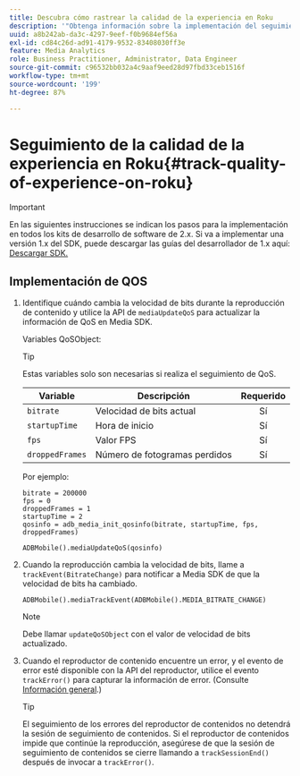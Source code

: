 ```yaml
---
title: Descubra cómo rastrear la calidad de la experiencia en Roku
description: '"Obtenga información sobre la implementación del seguimiento de calidad de experiencia (QoE, QoS) mediante Media SDK en Roku".'
uuid: a8b242ab-da3c-4297-9eef-f0b9684ef56a
exl-id: cd84c26d-ad91-4179-9532-83408030ff3e
feature: Media Analytics
role: Business Practitioner, Administrator, Data Engineer
source-git-commit: c96532bb032a4c9aaf9eed28d97fbd33ceb1516f
workflow-type: tm+mt
source-wordcount: '199'
ht-degree: 87%

---
```


# Seguimiento de la calidad de la experiencia en Roku{#track-quality-of-experience-on-roku}

>[!IMPORTANT]
>
>En las siguientes instrucciones se indican los pasos para la implementación en todos los kits de desarrollo de software de 2.x. Si va a implementar una versión 1.x del SDK, puede descargar las guías del desarrollador de 1.x aquí: [Descargar SDK.](/help/sdk-implement/download-sdks.md)

## Implementación de QOS

1. Identifique cuándo cambia la velocidad de bits durante la reproducción de contenido y utilice la API de `mediaUpdateQoS` para actualizar la información de QoS en Media SDK.

   Variables QoSObject:

   >[!TIP]
   >
   >Estas variables solo son necesarias si realiza el seguimiento de QoS.

   | Variable | Descripción | Requerido |
   | --- | --- | :---: |
   | `bitrate` | Velocidad de bits actual | Sí |
   | `startupTime` | Hora de inicio | Sí |
   | `fps` | Valor FPS | Sí |
   | `droppedFrames` | Número de fotogramas perdidos | Sí |

   Por ejemplo:

   ```
   bitrate = 200000
   fps = 0
   droppedFrames = 1
   startupTime = 2
   qosinfo = adb_media_init_qosinfo(bitrate, startupTime, fps, droppedFrames)
   
   ADBMobile().mediaUpdateQoS(qosinfo)
   ```

   <!--
    QoS object creation:
 
    ```
    qosInfo=adb_media_init_qosinfo()
    qosInfo.bitrate = 200000
    qosInfo.fps = 0
    qosInfo.droppedFrames = 1
    qosInfo.startupTime = 2
    ```
    -->

1. Cuando la reproducción cambia la velocidad de bits, llame a `trackEvent(BitrateChange)` para notificar a Media SDK de que la velocidad de bits ha cambiado.

   ```
   ADBMobile().mediaTrackEvent(ADBMobile().MEDIA_BITRATE_CHANGE)
   ```

   >[!NOTE]
   >
   >Debe llamar `updateQoSObject` con el valor de velocidad de bits actualizado.

   <!--
    ```
    qosContextData = {}
    ADBMobile().mediaTrackEvent(MEDIA_BITRATE_CHANGE, qosInfo, qosContextData)
    ```
 
    >[!IMPORTANT]
    >
    >Update the QoS object and call the bitrate change event on every bitrate change. This provides the most accurate QoS data.
    -->

1. Cuando el reproductor de contenido encuentre un error, y el evento de error esté disponible con la API del reproductor, utilice el evento `trackError()` para capturar la información de error. (Consulte [Información general](/help/sdk-implement/track-errors/track-errors-overview.md).)

   >[!TIP]
   >
   >El seguimiento de los errores del reproductor de contenidos no detendrá la sesión de seguimiento de contenidos. Si el reproductor de contenidos impide que continúe la reproducción, asegúrese de que la sesión de seguimiento de contenidos se cierre llamando a `trackSessionEnd()` después de invocar a `trackError()`.

